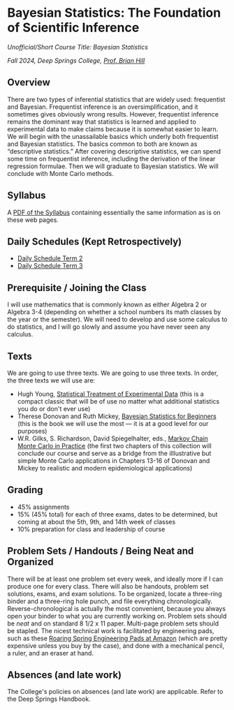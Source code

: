 # Bayesian Statistics: The Foundation of Scientific Inference 

*Unofficial/Short Course Title: Bayesian Statistics*

*Fall 2024, Deep Springs College, [Prof. Brian Hill](https://brianhill.github.io)*

## Overview

There are two types of inferential statistics that are widely used: frequentist and Bayesian.
Frequentist inference is an oversimplification, and it sometimes gives obviously wrong results.
However, frequentist inference remains the dominant way that statistics is learned and applied
to experimental data to make claims because it is somewhat easier to learn. We will begin with the unassailable basics which underly
both frequentist and Bayesian statistics. The basics common to both are known as &ldquo;descriptive
statistics.&rdquo; After covering descriptive statistics, we can spend some time on frequentist inference,
including the derivation of the linear regression formulae. Then we will graduate to Bayesian
statistics. We will conclude with Monte Carlo methods.

## Syllabus

A [PDF of the Syllabus](./BayesianStatisticsSyllabus.pdf) containing essentially the same information as is on these web pages.

## Daily Schedules (Kept Retrospectively)

* [Daily Schedule Term 2](./daily_schedule_term_2.html)
* [Daily Schedule Term 3](./daily_schedule_term_3.html)

## Prerequisite / Joining the Class

I will use mathematics that is commonly known as either Algebra 2 or Algebra 3-4 (depending on whether a school numbers its math classes by the year or the semester). We will need to develop and use some calculus to do statistics, and I will go slowly and assume you have never seen any calculus.

## Texts

We are going to use three texts. We are going to use three texts. In order, the three texts we will use are:

* Hugh Young, [Statistical Treatment of Experimental Data](https://archive.org/details/H_D_Young__Statistical_Treatment_of_Experimental_Data/mode/1up) (this is a compact classic that will be of use no matter what additional statistics you do or don't ever use)
* Therese Donovan and Ruth Mickey, [Bayesian Statistics for Beginners](https://www.amazon.com/Bayesian-Statistics-Beginners-step-step/dp/0198841299) (this is the book we will use the most &mdash; it is at a good level for our purposes)
* W.R. Gilks, S. Richardson, David Spiegelhalter, eds., [Markov Chain Monte Carlo in Practice](https://www.routledge.com/Markov-Chain-Monte-Carlo-in-Practice/Gilks-Richardson-Spiegelhalter/p/book/9780412055515) (the first two chapters of this collection will conclude our course and serve as a bridge from the illlustrative but simple Monte Carlo applications in Chapters 13-16 of Donovan and Mickey to realistic and modern epidemiological applications)

## Grading

* 45% assignments
* 15% (45% total) for each of three exams, dates to be determined, but coming at about the 5th, 9th, and 14th week of classes
* 10% preparation for class and leadership of course

## Problem Sets / Handouts / Being Neat and Organized

There will be at least one problem set every week, and ideally more if I can produce one for every class.
There will also be handouts, problem set solutions, exams, and exam solutions. To be organized, locate a three-ring binder and a three-ring hole punch, and file everything chronologically. Reverse-chronological is actually the most convenient, because you always open your binder to what you are currently working on. Problem sets should be *neat* and on standard 8 1/2 x 11 paper. Multi-page problem sets should be stapled. The nicest technical work is facilitated by engineering pads, such as these [Roaring Spring Engineering Pads at Amazon](https://www.amazon.com/Roaring-Signature-Collection-Covered-Engineering/dp/B09F724P4X) (which are pretty expensive unless you buy by the case), and done with a mechanical pencil, a ruler, and an eraser at hand.

## Absences (and late work)

The College's policies on absences (and late work) are applicable. Refer to the Deep Springs Handbook.

